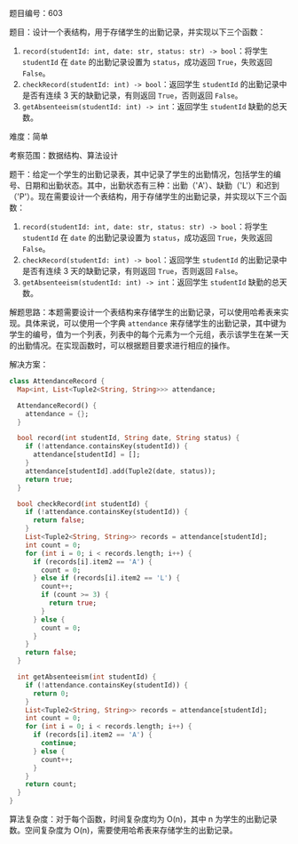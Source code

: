 题目编号：603

题目：设计一个表结构，用于存储学生的出勤记录，并实现以下三个函数：

1. `record(studentId: int, date: str, status: str) -> bool`：将学生 `studentId` 在 `date` 的出勤记录设置为 `status`，成功返回 `True`，失败返回 `False`。
2. `checkRecord(studentId: int) -> bool`：返回学生 `studentId` 的出勤记录中是否有连续 3 天的缺勤记录，有则返回 `True`，否则返回 `False`。
3. `getAbsenteeism(studentId: int) -> int`：返回学生 `studentId` 缺勤的总天数。

难度：简单

考察范围：数据结构、算法设计

题干：给定一个学生的出勤记录表，其中记录了学生的出勤情况，包括学生的编号、日期和出勤状态。其中，出勤状态有三种：出勤（'A'）、缺勤（'L'）和迟到（'P'）。现在需要设计一个表结构，用于存储学生的出勤记录，并实现以下三个函数：

1. `record(studentId: int, date: str, status: str) -> bool`：将学生 `studentId` 在 `date` 的出勤记录设置为 `status`，成功返回 `True`，失败返回 `False`。
2. `checkRecord(studentId: int) -> bool`：返回学生 `studentId` 的出勤记录中是否有连续 3 天的缺勤记录，有则返回 `True`，否则返回 `False`。
3. `getAbsenteeism(studentId: int) -> int`：返回学生 `studentId` 缺勤的总天数。

解题思路：本题需要设计一个表结构来存储学生的出勤记录，可以使用哈希表来实现。具体来说，可以使用一个字典 `attendance` 来存储学生的出勤记录，其中键为学生的编号，值为一个列表，列表中的每个元素为一个元组，表示该学生在某一天的出勤情况。在实现函数时，可以根据题目要求进行相应的操作。

解决方案：

```dart
class AttendanceRecord {
  Map<int, List<Tuple2<String, String>>> attendance;

  AttendanceRecord() {
    attendance = {};
  }

  bool record(int studentId, String date, String status) {
    if (!attendance.containsKey(studentId)) {
      attendance[studentId] = [];
    }
    attendance[studentId].add(Tuple2(date, status));
    return true;
  }

  bool checkRecord(int studentId) {
    if (!attendance.containsKey(studentId)) {
      return false;
    }
    List<Tuple2<String, String>> records = attendance[studentId];
    int count = 0;
    for (int i = 0; i < records.length; i++) {
      if (records[i].item2 == 'A') {
        count = 0;
      } else if (records[i].item2 == 'L') {
        count++;
        if (count >= 3) {
          return true;
        }
      } else {
        count = 0;
      }
    }
    return false;
  }

  int getAbsenteeism(int studentId) {
    if (!attendance.containsKey(studentId)) {
      return 0;
    }
    List<Tuple2<String, String>> records = attendance[studentId];
    int count = 0;
    for (int i = 0; i < records.length; i++) {
      if (records[i].item2 == 'A') {
        continue;
      } else {
        count++;
      }
    }
    return count;
  }
}
```

算法复杂度：对于每个函数，时间复杂度均为 O(n)，其中 n 为学生的出勤记录数。空间复杂度为 O(n)，需要使用哈希表来存储学生的出勤记录。